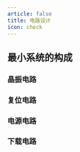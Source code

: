 ```yaml
---
article: false
title: 电路设计
icon: check
---
```


## 最小系统的构成
### 晶振电路

### 复位电路

### 电源电路

### 下载电路



























